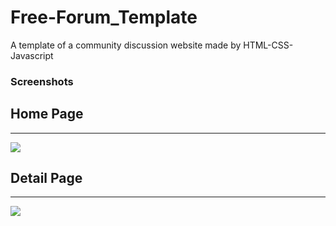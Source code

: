 # Free-Forum_Template
A template of a community discussion website made by HTML-CSS-Javascript
### Screenshots

## Home Page

---

![](![Project1](https://github.com/user-attachments/assets/c55919ff-d6de-404c-8f9b-eecad4dc3c86)
)


## Detail Page

---

![](![Project2](https://github.com/user-attachments/assets/5a3c5800-092c-48e3-b8ab-418c2740f5cf))
